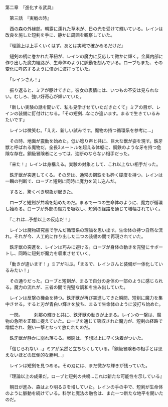 第二章　『進化する武具』

　第三話　『実戦の時』

　西の森の外縁部。朝露に濡れた草木が、日の光を受けて輝いている。レインは改良を施した短剣を手に、静かに周囲を観察していた。

　『理論上は上手くいくはず。あとは実戦で確かめるだけだ』

　短剣の柄に巻かれた革紐が、レインの魔力に反応して微かに輝く。金属内部に作り出した魔力経路が、生命体のように脈動を刻んでいる。ローブもまた、その変化に呼応するように僅かに波打っていた。

　「レインさん！」

　振り返ると、ミアが駆けてきた。彼女の表情には、いつもの不安は見られない。むしろ、強い好奇心が輝いていた。

　「新しい実験の話を聞いて、私も見学させていただきたくて」ミアの目が、レインの装備に釘付けになる。「その短剣...なにか違います。まるで生きているみたいです」

　レインは微笑む。「ええ、新しい試みです。魔物の持つ循環系を参考に...」

　その時、地面が震動を始めた。低い唸り声と共に、巨大な獣が姿を現す。鉄牙獣と呼ばれる魔物だ。全長3メートルを超える体躯に、鋼鉄のような牙を持つ危険な存在。銅級冒険者にとっては、油断のならない相手だった。

　『来た！』レインは身構える。実験の対象として、これ以上ない相手だった。

　鉄牙獣が突進してくる。その牙は、通常の鋼鉄をも砕く硬度を持つ。レインは一瞬の判断で、ローブと短剣に同時に魔力を流し込んだ。

　すると、驚くべき現象が起きた。

　ローブと短剣が共鳴を始めたのだ。まるで一つの生命体のように、魔力が循環し始める。ローブが外部の魔力を吸収し、短剣の経路を通じて増幅されていく。

　『これは...予想以上の反応だ！』

　レインは魔物研究書で学んだ循環系の理論を思い出す。生命体の持つ自然な流れ。それが今、人工的に作り出した二つの装備の間で再現されていた。

　鉄牙獣の突進を、レインは巧みに避ける。ローブが身体の動きを完璧にサポートし、同時に短剣が魔力を収束させていく。

　「動きが違います！」ミアが叫ぶ。「まるで、レインさんと装備が一体化しているみたい！」

　その通りだった。ローブと短剣が、まるで自分の身体の一部のように感じられる。魔力の流れが、三者の間で完璧な調和を生み出していた。

　レインは反撃の機会を待つ。鉄牙獣が再び突進してきた瞬間、短剣に魔力を集中させる。すると刃が青白い輝きを放ち、まるで生命体のように波打ち始めた。

　一閃。
　
　刹那の輝きと共に、鉄牙獣の動きが止まる。レインの一撃は、魔物の急所を正確に捉えていた。ローブを通じて吸収された魔力が、短剣の経路で増幅され、鋭い一撃となって放たれたのだ。

　鉄牙獣が静かに崩れ落ちる。戦闘は、予想以上に早く決着がついた。

　「信じられない...」ミアが呆然と立ち尽くしている。「銅級冒険者の相手とは思えないほどの圧倒的な勝利...」

　レインは短剣を見つめる。その刃には、まだ微かな輝きが残っていた。

　『理論以上の成果だ。ローブと短剣の共鳴...これは新たな可能性を示している』

　朝日が進み、森はより明るさを増していた。レインの手の中で、短剣が生命体のように脈動を続けている。科学と魔法の融合は、また一つ新たな地平を開いたのだ。